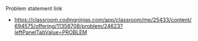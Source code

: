 Problem statement link

- https://classroom.codingninjas.com/app/classroom/me/25433/content/694575/offering/11358708/problem/24623?leftPanelTabValue=PROBLEM
